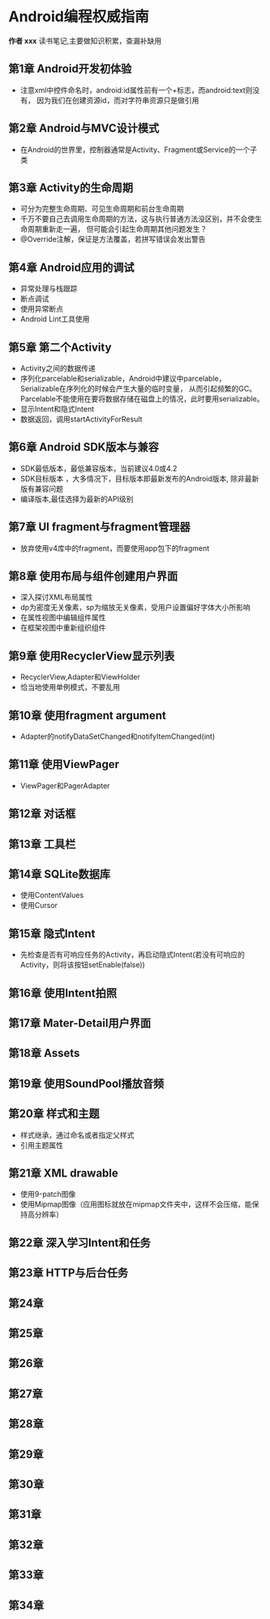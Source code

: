 # Android编程权威指南
**作者 xxx**
读书笔记,主要做知识积累，查漏补缺用

## 第1章 Android开发初体验
- 注意xml中控件命名时，android:id属性前有一个+标志，而android:text则没有，
因为我们在创建资源id，而对字符串资源只是做引用

## 第2章 Android与MVC设计模式
- 在Android的世界里，控制器通常是Activity、Fragment或Service的一个子类

## 第3章 Activity的生命周期
- 可分为完整生命周期、可见生命周期和前台生命周期
- 千万不要自己去调用生命周期的方法，这与执行普通方法没区别，并不会使生命周期重新走一遍，
但可能会引起生命周期其他问题发生？
- @Override注解，保证是方法覆盖，若拼写错误会发出警告

## 第4章 Android应用的调试
- 异常处理与栈跟踪
- 断点调试
- 使用异常断点
- Android Lint工具使用

## 第5章 第二个Activity
- Activity之间的数据传递
- 序列化parcelable和serializable，Android中建议中parcelable，Serializable在序列化的时候会产生大量的临时变量，
从而引起频繁的GC。Parcelable不能使用在要将数据存储在磁盘上的情况，此时要用serializable。
- 显示Intent和隐式Intent
- 数据返回，调用startActivityForResult

## 第6章 Android SDK版本与兼容
- SDK最低版本，最低兼容版本，当前建议4.0或4.2
- SDK目标版本 ，大多情况下，目标版本即最新发布的Android版本, 除非最新版有兼容问题
- 编译版本,最佳选择为最新的API级别

## 第7章 UI fragment与fragment管理器
- 放弃使用v4库中的fragment，而要使用app包下的fragment

## 第8章 使用布局与组件创建用户界面
- 深入探讨XML布局属性
- dp为密度无关像素，sp为缩放无关像素，受用户设置偏好字体大小所影响
- 在属性视图中编辑组件属性
- 在框架视图中重新组织组件

## 第9章 使用RecyclerView显示列表
- RecyclerView,Adapter和ViewHolder
- 恰当地使用单例模式，不要乱用

## 第10章 使用fragment argument
- Adapter的notifyDataSetChanged和notifyItemChanged(int)

## 第11章 使用ViewPager
- ViewPager和PagerAdapter

## 第12章 对话框


## 第13章 工具栏


## 第14章 SQLite数据库
- 使用ContentValues
- 使用Cursor

## 第15章 隐式Intent
- 先检查是否有可响应任务的Activity，再启动隐式Intent(若没有可响应的Activity，则将该按钮setEnable(false))

## 第16章 使用Intent拍照

## 第17章 Mater-Detail用户界面

## 第18章 Assets

## 第19章 使用SoundPool播放音频

## 第20章 样式和主题
- 样式继承，通过命名或者指定父样式
- 引用主题属性

## 第21章 XML drawable
- 使用9-patch图像
- 使用Mipmap图像（应用图标就放在mipmap文件夹中，这样不会压缩，能保持高分辨率）

## 第22章 深入学习Intent和任务

## 第23章 HTTP与后台任务
## 第24章
## 第25章
## 第26章
## 第27章
## 第28章
## 第29章
## 第30章
## 第31章
## 第32章
## 第33章
## 第34章


